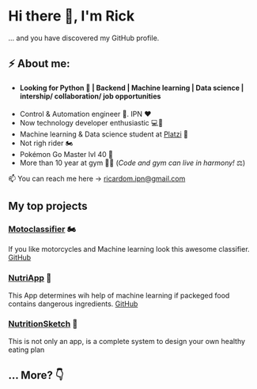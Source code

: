 # Hi there 👋, I'm Rick

... and you have discovered my GitHub profile.

## ⚡ About me:
- #### Looking for Python 🐍 | Backend | Machine learning | Data science | intership/ collaboration/ job opportunities
- Control & Automation engineer 🦾. IPN ❤️
- Now technology developer enthusiastic 💻🚀
- Machine learning  & Data science student at [Platzi](https://platzi.com/@ricardomvp/) 💚
- Not righ rider 🏍
- Pokémon Go Master lvl 40 👾
- More than 10 year at gym 🏋️‍♂️ (*Code and gym can live in harmony!* ⚖️)

📫 You can reach me here -> ricardom.ipn@gmail.com 

## My top projects
### [Motoclassifier](https://motoclassifier.herokuapp.com/) 🏍
If you like motorcycles and Machine learning look this awesome classifier. [GitHub](https://github.com/ricardomvp/motoclassifier)

### [NutriApp](https://new-nutriapp.herokuapp.com/) 🥫 
This App determines wih help of machine learning if packeged food contains dangerous ingredients. [GitHub](https://github.com/ricardomvp/new-nutriapp)

### [NutritionSketch](http://www.nutritionsketch.com/) 🥗
This is not only an app, is a complete system to design your own healthy eating plan

## ... More? 👇

<!--
**ricardomvp/ricardomvp** is a ✨ _special_ ✨ repository because its `README.md` (this file) appears on your GitHub profile.

Here are some ideas to get you started:

- 🔭 I’m currently working on ...
- 🌱 I’m currently learning ...
- 👯 I’m looking to collaborate on ...
- 🤔 I’m looking for help with ...
- 💬 Ask me about ...
- 📫 How to reach me: ...
- 😄 Pronouns: ...
- ⚡ Fun fact: ...
-->
